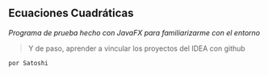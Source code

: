 ## Ecuaciones Cuadráticas

*Programa de prueba hecho con JavaFX para familiarizarme con el entorno*

> Y de paso, aprender a vincular los proyectos del IDEA con github

`por Satoshi`
